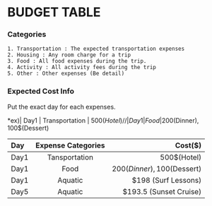 # BUDGET TABLE

### Categories
~~~
1. Transportation : The expected transportation expenses
2. Housing : Any room charge for a trip
3. Food : All food expenses during the trip. 
4. Activity : All activity fees during the trip
5. Other : Other expenses (Be detail)
~~~

### Expected Cost Info

Put the exact day for each expenses.

*ex)| Day1 | Transportation | 500$(Hotel) //| Day1 | Food | 200$(Dinner), 100$(Dessert)

| Day | Expense Categories | Cost($) |
| :-------- | :--------: | --------: |
|Day1|Tansportation|500$(Hotel)|
|Day1|Food|200$(Dinner), 100$(Dessert)|
|Day1|Aquatic|$198 (Surf Lessons)|
|Day5|Aquatic|$193.5 (Sunset Cruise)|
